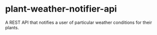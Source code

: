 # plant-weather-notifier-api
A REST API that notifies a user of particular weather conditions for their plants.
